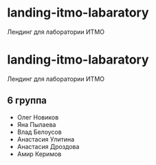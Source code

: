 # landing-itmo-labaratory
Лендинг для лаборатории ИТМО

# landing-itmo-labaratory
Лендинг для лаборатории ИТМО

## 6 группа
* Олег Новиков
* Яна Пылаева
* Влад Белоусов
* Анастасия Улитина
* Анастасия Дроздова
* Амир Керимов